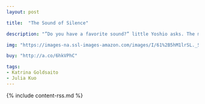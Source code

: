```yaml
---
layout: post

title:  "The Sound of Silence"

description: "”Do you have a favorite sound?” little Yoshio asks. The musician answers, “The most beautiful sound is the sound of ma, of silence.” But Yoshio lives in Tokyo, Japan: a giant, noisy, busy city. He hears shoes squishing through puddles, trains whooshing, cars beeping, and families laughing. Tokyo is like a symphony hall! Where is silence? Join Yoshio on his journey through the hustle and bustle of the city to find the most beautiful sound of all."

img: "https://images-na.ssl-images-amazon.com/images/I/61%2B5hM1lrSL._SL480_.jpg"

buy: "http://a.co/6hkVPhC"

tags:
- Katrina Goldsaito
- Julia Kuo
---
```


{% include content-rss.md %}